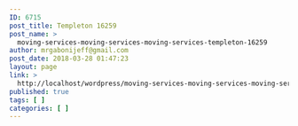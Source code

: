 ```yaml
---
ID: 6715
post_title: Templeton 16259
post_name: >
  moving-services-moving-services-moving-services-templeton-16259
author: mrgabonijeff@gmail.com
post_date: 2018-03-28 01:47:23
layout: page
link: >
  http://localhost/wordpress/moving-services-moving-services-moving-services-templeton-16259/
published: true
tags: [ ]
categories: [ ]
---
```

